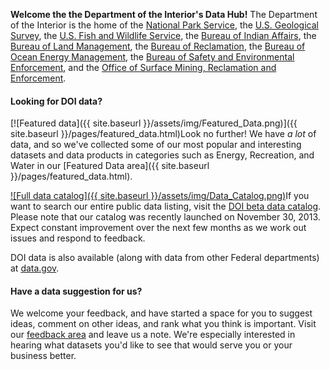 **Welcome the the Department of the Interior's Data Hub!** The Department of the Interior is the home of the [National Park Service](http://www.nps.gov/), the [U.S. Geological Survey](http://www.usgs.gov/), the [U.S. Fish and Wildlife Service](http://www.fws.gov/), the [Bureau of Indian Affairs](http://www.bia.gov/), the [Bureau of Land Management](http://www.blm.gov/), the [Bureau of Reclamation](http://www.usbr.gov/), the [Bureau of Ocean Energy Management](http://www.boem.gov/), the [Bureau of Safety and Environmental Enforcement](http://www.bsee.gov), and the [Office of Surface Mining, Reclamation and Enforcement](http://www.osmre.gov).

#### Looking for DOI data?

<span class="dataBadge">[![Featured data]({{ site.baseurl }}/assets/img/Featured_Data.png)]({{ site.baseurl }}/pages/featured_data.html)</span>Look no further! We have *a lot* of data, and so we've collected some of our most popular and interesting datasets and data products in categories such as Energy, Recreation, and Water in our [Featured Data area]({{ site.baseurl }}/pages/featured_data.html).

<div style="clear: both;"></div>

<span class="dataBadge">[![Full data catalog]({{ site.baseurl }}/assets/img/Data_Catalog.png)](http://data.doi.gov/)</span>If you want to search our entire public data listing, visit the [DOI beta data catalog](http://data.doi.gov/). Please note that our catalog was recently launched on November 30, 2013. Expect constant improvement over the next few months as we work out issues and respond to feedback.

DOI data is also available (along with data from other Federal departments) at [data.gov](http://www.data.gov/).


#### Have a data suggestion for us?

We welcome your feedback, and have started a space for you to suggest ideas, comment on other ideas, and rank what you think is important. Visit our [feedback area](http://usinterior.ideascale.com/) and leave us a note. We're especially interested in hearing what datasets you'd like to see that would serve you or your business better.


<!--
[![NPS logo]({{ site.baseurl }}/assets/img/NPS_logo_60h.gif)](http://www.nps.gov)
[![USGS logo]({{ site.baseurl }}/assets/img/USGS_logo_60h.gif)](http://www.usgs.gov)
[![FWS logo]({{ site.baseurl }}/assets/img/FWS_logo_60h.gif)](http://www.fws.gov)
[![BIA logo]({{ site.baseurl }}/assets/img/BIA_logo_60h.gif)](http://www.bia.gov)
[![BLM logo]({{ site.baseurl }}/assets/img/BLM_logo_60h.gif)](http://www.blm.gov)
[![USBR logo]({{ site.baseurl }}/assets/img/USBR_logo_60h.gif)](http://www.usbr.gov)
[![BOEM logo]({{ site.baseurl }}/assets/img/BOEM_logo_60h.jpg)](http://www.boem.gov)
[![BSEE logo]({{ site.baseurl }}/assets/img/BSEE_logo_60h.jpg)](http://www.bsee.gov)
[![OSM logo]({{ site.baseurl }}/assets/img/OSM_logo_60h.jpg)](http://www.osmre.gov)
-->

<!-- 
#### News

#### Developers

#### Open Data at DOI
 -->